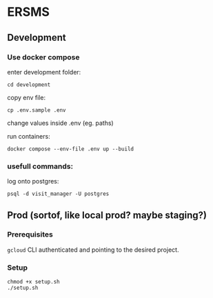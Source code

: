 # ERSMS

## Development
### Use docker compose
enter development folder:
```
cd development
```

copy env file:
```
cp .env.sample .env
```

change values inside .env (eg. paths)

run containers:
```
docker compose --env-file .env up --build
```

### usefull commands:
log onto postgres:
```
psql -d visit_manager -U postgres
```

## Prod (sortof, like local prod? maybe staging?)
### Prerequisites

`gcloud` CLI authenticated and pointing to the desired project.

### Setup

```shell
chmod +x setup.sh
./setup.sh
```

